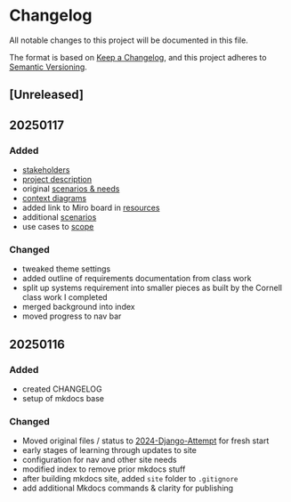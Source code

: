# Changelog

All notable changes to this project will be documented in this file.

The format is based on [Keep a Changelog](https://keepachangelog.com/en/1.1.0/),
and this project adheres to [Semantic Versioning](https://semver.org/spec/v2.0.0.html).

## [Unreleased]

## 20250117

### Added

- [stakeholders](/gardening-docs/docs/index.md#stakeholders)
- [project description](/gardening-docs/docs/index.md#project-description)
- original [scenarios & needs](/gardening-docs/docs/index.md#scenarios--needs)
- [context diagrams](/gardening-docs/docs/scope.md#context-diagrams)
- added link to Miro board in [resources](/gardening-docs/docs/resources.md)
- additional [scenarios](/gardening-docs/docs/scope.md#scenarios-to-consider)
- use cases to [scope](/gardening-docs/docs/scope.md#use-cases)

### Changed

- tweaked theme settings
- added outline of requirements documentation from class work
- split up systems requirement into smaller pieces as built by the Cornell class work I completed
- merged background into index
- moved progress to nav bar

## 20250116

### Added

- created CHANGELOG
- setup of mkdocs base

### Changed

- Moved original files / status to [2024-Django-Attempt](/2024-Django-Attempt/) for fresh start
- early stages of learning through updates to site
- configuration for nav and other site needs
- modified index to remove prior mkdocs stuff
- after building mkdocs site, added `site` folder to `.gitignore`
- add additional Mkdocs commands & clarity for publishing
